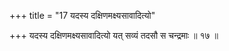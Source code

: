 +++
title = "17 यदस्य दक्षिणमक्ष्यसावादित्यो"

+++
यदस्य दक्षिणमक्ष्यसावादित्यो यत् सव्यं तदसौ स चन्द्रमाः ॥ १७ ॥